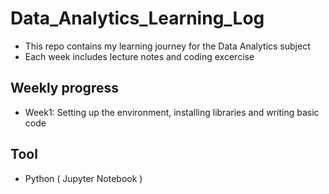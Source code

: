 # Data_Analytics_Learning_Log
- This repo contains my learning journey for the Data Analytics subject
- Each week includes lecture notes and coding excercise

## Weekly progress
- Week1: Setting up the environment, installing libraries and writing basic code

## Tool
- Python ( Jupyter Notebook )
